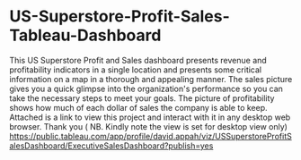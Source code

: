 # US-Superstore-Profit-Sales-Tableau-Dashboard
This US Superstore Profit and Sales dashboard presents revenue and profitability indicators in a single location and presents some critical information on a map in a thorough and appealing manner. The sales picture gives you a quick glimpse into the organization's performance so you can take the necessary steps to meet your goals. The picture of profitability shows how much of each dollar of sales the company is able to keep.  
Attached is a link to view this project and interact with it in any desktop web browser. Thank you
( NB. Kindly note the view is set for desktop view only)
 https://public.tableau.com/app/profile/david.appah/viz/USSuperstoreProfitSalesDashboard/ExecutiveSalesDashboard?publish=yes 
